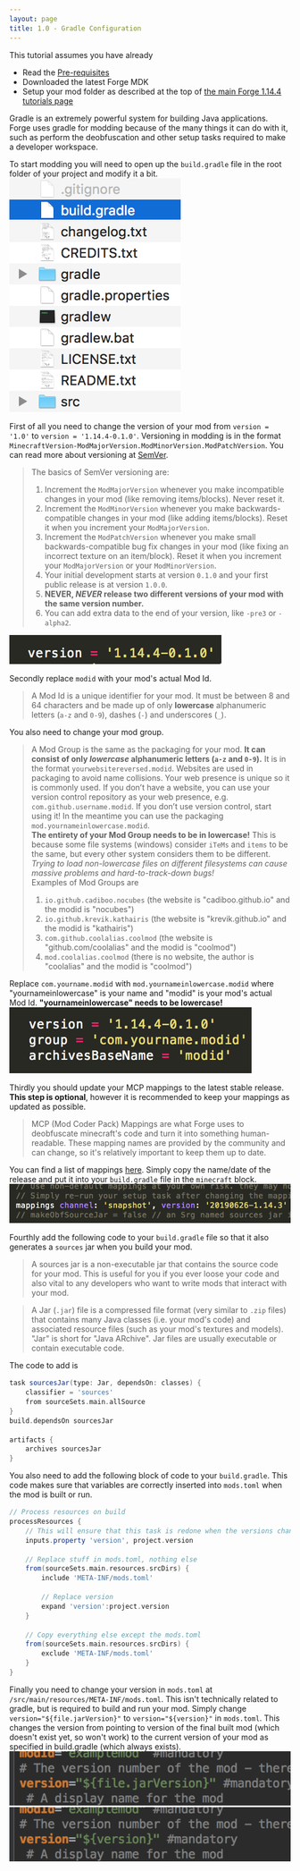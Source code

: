 ```yaml
---
layout: page
title: 1.0 - Gradle Configuration
---
```

This tutorial assumes you have already
- Read the [Pre-requisites](/tutorials/Pre-requisites)
- Downloaded the latest Forge MDK
- Setup your mod folder as described at the top of [the main Forge 1.14.4 tutorials page](/tutorials/1.14.4/forge/)  

Gradle is an extremely powerful system for building Java applications. Forge uses gradle for modding because of the many things it can do with it, such as perform the deobfuscation and other setup tasks required to make a developer workspace.  

To start modding you will need to open up the `build.gradle` file in the root folder of your project and modify it a bit.  
![build.gradle](/tutorials/1.14.4/forge/1.0-gradle-configuration/build-gradle.png "build.gradle")  

First of all you need to change the version of your mod from `version = '1.0'` to `version = '1.14.4-0.1.0'`. Versioning in modding is in the format `MinecraftVersion-ModMajorVersion.ModMinorVersion.ModPatchVersion`. You can read more about versioning at [SemVer](https://semver.org).
> The basics of SemVer versioning are:  
> 1) Increment the `ModMajorVersion` whenever you make incompatible changes in your mod (like removing items/blocks). Never reset it.  
> 2) Increment the `ModMinorVersion` whenever you make backwards-compatible changes in your mod (like adding items/blocks). Reset it when you increment your `ModMajorVersion`.  
> 3) Increment the `ModPatchVersion` whenever you make small backwards-compatible bug fix changes in your mod (like fixing an incorrect texture on an item/block). Reset it when you increment your `ModMajorVersion` or your `ModMinorVersion`.  
> 4) Your initial development starts at version `0.1.0` and your first public release is at version `1.0.0`.  
> 5) **NEVER, *NEVER* release two different versions of your mod with the same version number.**  
> 6) You can add extra data to the end of your version, like `-pre3` or `-alpha2`.

![Version](/tutorials/1.14.4/forge/1.0-gradle-configuration/version.png "Version")  

Secondly replace `modid` with your mod's actual Mod Id.  
> A Mod Id is a unique identifier for your mod. It must be between 8 and 64 characters and be made up of only **lowercase** alphanumeric letters (`a-z` and `0-9`), dashes (`-`) and underscores (`_`).

You also need to change your mod group.
> A Mod Group is the same as the packaging for your mod. **It can consist of only *lowercase* alphanumeric letters (`a-z` and `0-9`).** It is in the format `yourwebsitereversed.modid`. Websites are used in packaging to avoid name collisions. Your web presence is unique so it is commonly used. If you don’t have a website, you can use your version control repository as your web presence, e.g. `com.github.username.modid`. If you don’t use version control, start using it! In the meantime you can use the packaging `mod.yournameinlowercase.modid`.  
**The entirety of your Mod Group needs to be in lowercase!** This is because some file systems (windows) consider `iTeMs` and `items` to be the same, but every other system considers them to be different. *Trying to load non-lowercase files on different filesystems can cause massive problems and hard-to-track-down bugs!*  
Examples of Mod Groups are  
> 1) `io.github.cadiboo.nocubes` (the website is "cadiboo.github.io" and the modid is "nocubes")  
> 2) `io.github.krevik.kathairis` (the website is "krevik.github.io" and the modid is "kathairis")  
> 3) `com.github.coolalias.coolmod` (the website is "github.com/coolalias" and the modid is "coolmod")  
> 4) `mod.coolalias.coolmod` (there is no website, the author is "coolalias" and the modid is "coolmod")

Replace `com.yourname.modid` with `mod.yournameinlowercase.modid` where "yournameinlowercase" is your name and "modid" is your mod's actual Mod Id. **"yournameinlowercase" needs to be lowercase!**  
![modid](/tutorials/1.14.4/forge/1.0-gradle-configuration/modid.png "modid")  

Thirdly you should update your MCP mappings to the latest stable release. **This step is optional**, however it is recommended to keep your mappings as updated as possible.
> MCP (Mod Coder Pack) Mappings are what Forge uses to deobfuscate minecraft's code and turn it into something human-readable. These mapping names are provided by the community and can change, so it's relatively important to keep them up to date.

You can find a list of mappings [here](http://export.mcpbot.bspk.rs). Simply copy the name/date of the release and put it into your `build.gradle` file in the `minecraft` block.
![MCP Mappings](/tutorials/1.14.4/forge/1.0-gradle-configuration/mcp-mappings.png "MCP Mappings")  

Fourthly add the following code to your `build.gradle` file so that it also generates a `sources` jar when you build your mod.
> A sources jar is a non-executable jar that contains the source code for your mod. This is useful for you if you ever loose your code and also vital to any developers who want to write mods that interact with your mod.

> A Jar (`.jar`) file is a compressed file format (very similar to `.zip` files) that contains many Java classes (i.e. your mod's code) and associated resource files (such as your mod's textures and models). "Jar" is short for "Java ARchive". Jar files are usually executable or contain executable code.

The code to add is
```groovy
task sourcesJar(type: Jar, dependsOn: classes) {
	classifier = 'sources'
	from sourceSets.main.allSource
}
build.dependsOn sourcesJar

artifacts {
	archives sourcesJar
}
```  

You also need to add the following block of code to your `build.gradle`. This code makes sure that variables are correctly inserted into `mods.toml` when the mod is built or run.
```groovy
// Process resources on build
processResources {
	// This will ensure that this task is redone when the versions change.
	inputs.property 'version', project.version

	// Replace stuff in mods.toml, nothing else
	from(sourceSets.main.resources.srcDirs) {
		include 'META-INF/mods.toml'

		// Replace version
		expand 'version':project.version
	}

	// Copy everything else except the mods.toml
	from(sourceSets.main.resources.srcDirs) {
		exclude 'META-INF/mods.toml'
	}
}
```  

Finally you need to change your version in `mods.toml` at `/src/main/resources/META-INF/mods.toml`. This isn't technically related to gradle, but is required to build and run your mod. Simply change `version="${file.jarVersion}"` to `version="${version}"` in `mods.toml`. This changes the version from pointing to version of the final built mod (which doesn't exist yet, so won't work) to the current version of your mod as specified in build.gradle (which always exists).  
![mods.toml](/tutorials/1.14.4/forge/1.0-gradle-configuration/toml0.png "mods.toml")  
![mods.toml](/tutorials/1.14.4/forge/1.0-gradle-configuration/toml1.png "mods.toml")
